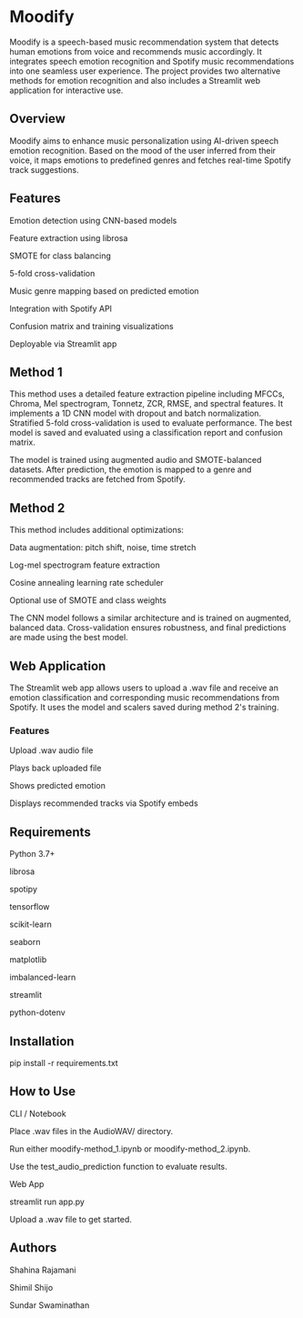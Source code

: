 # Moodify

Moodify is a speech-based music recommendation system that detects human emotions from voice and recommends music accordingly. It integrates speech emotion recognition and Spotify music recommendations into one seamless user experience. The project provides two alternative methods for emotion recognition and also includes a Streamlit web application for interactive use.

## Overview

Moodify aims to enhance music personalization using AI-driven speech emotion recognition. Based on the mood of the user inferred from their voice, it maps emotions to predefined genres and fetches real-time Spotify track suggestions.

## Features

Emotion detection using CNN-based models

Feature extraction using librosa

SMOTE for class balancing

5-fold cross-validation

Music genre mapping based on predicted emotion

Integration with Spotify API

Confusion matrix and training visualizations

Deployable via Streamlit app

## Method 1

This method uses a detailed feature extraction pipeline including MFCCs, Chroma, Mel spectrogram, Tonnetz, ZCR, RMSE, and spectral features. It implements a 1D CNN model with dropout and batch normalization. Stratified 5-fold cross-validation is used to evaluate performance. The best model is saved and evaluated using a classification report and confusion matrix.

The model is trained using augmented audio and SMOTE-balanced datasets. After prediction, the emotion is mapped to a genre and recommended tracks are fetched from Spotify.

## Method 2

This method includes additional optimizations:

Data augmentation: pitch shift, noise, time stretch

Log-mel spectrogram feature extraction

Cosine annealing learning rate scheduler

Optional use of SMOTE and class weights

The CNN model follows a similar architecture and is trained on augmented, balanced data. Cross-validation ensures robustness, and final predictions are made using the best model.

## Web Application

The Streamlit web app allows users to upload a .wav file and receive an emotion classification and corresponding music recommendations from Spotify. It uses the model and scalers saved during method 2's training.

### Features

Upload .wav audio file

Plays back uploaded file

Shows predicted emotion

Displays recommended tracks via Spotify embeds

## Requirements

Python 3.7+

librosa

spotipy

tensorflow

scikit-learn

seaborn

matplotlib

imbalanced-learn

streamlit

python-dotenv

## Installation

pip install -r requirements.txt

## How to Use

CLI / Notebook

Place .wav files in the AudioWAV/ directory.

Run either moodify-method_1.ipynb or moodify-method_2.ipynb.

Use the test_audio_prediction function to evaluate results.

Web App

streamlit run app.py

Upload a .wav file to get started.

## Authors

Shahina Rajamani

Shimil Shijo

Sundar Swaminathan

